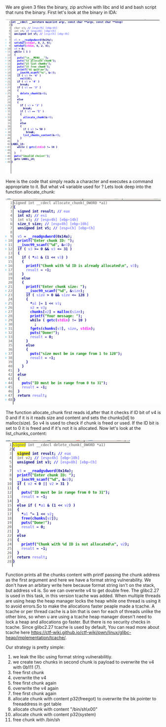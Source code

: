We are given 3 files the binary, zip archive with libc and ld and bash script that runs the binary. 
First let's look at the binary in IDA:

<img src="image1.png" width=500 height=500>

Here is the code that simply reads a character and executes a command appropriate to it. But what v4 variable used for ?
Lets look deep into the function allocate_chunk:

<img src="image2.png">

The function allocate_chunk first reads id,after that it checks if ID bit of v4 is 0 and if it is it reads size and content and sets the chunks[id] to malloc(size).
So v4 is used to check if chunk is freed or used. If the ID bit is set to 0 it is freed and if it's not it is allocated.
Now let's look at the list_chunks_content:

<img src="image3.png">

Function prints all the chunks content with printf passing the chunk address as the first argument and here we have a format string vulnerability. We don't have an arbitary write here because format string isn't on the stack, but address v4 is. So we can overwrite v4 to get double free.
The glibc2.27 is used in this task, in this version tcache was added. When multiple threads are using heap the heap manager locks the heap while one thread is using it to avoid errors.So to make the allocations faster peaple made a tcache. A tcache or per thread cache is a bin that is own for each of threads unlike the other bins, so when u are using a tcache heap manager doesn't need to lock a heap and allocations go faster. But there is no security checks in tcache. Since glibc2.27 tcache is used by default, You can read more about tcache here https://ctf-wiki.github.io/ctf-wiki/pwn/linux/glibc-heap/implementation/tcache/.

Our strategy is pretty simple:
1. we leak the libc using format string vulnerabilitiy.
2. we create two chunks in second chunk is payload to overwrite the v4 with 0b111 (7).
3. free first chunk
4. overwrite the v4
5. free first chunk again
6. overwrite the v4 again
7. free first chunk again
8. allocate chunk with content p32(freegot) to overwrite the bk pointer to freeaddress in got table
9. allocate chunk with content "/bin/sh\x00"
10. allocate chunk with content p32(system)
11. free chunk with /bin/sh
